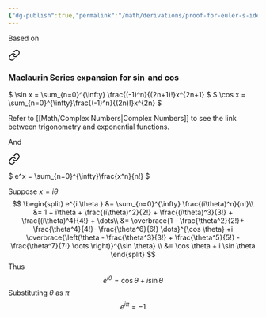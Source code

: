 ```yaml
---
{"dg-publish":true,"permalink":"/math/derivations/proof-for-euler-s-identity-using-maclaurin-series/","dgPassFrontmatter":true,"noteIcon":""}
---
```



Based on 
<div class="transclusion internal-embed is-loaded"><a class="markdown-embed-link" href="/math/sequences-and-series/#maclaurin-series-expansion-for-sin-and-cos" aria-label="Open link"><svg xmlns="http://www.w3.org/2000/svg" width="24" height="24" viewBox="0 0 24 24" fill="none" stroke="currentColor" stroke-width="2" stroke-linecap="round" stroke-linejoin="round" class="svg-icon lucide-link"><path d="M10 13a5 5 0 0 0 7.54.54l3-3a5 5 0 0 0-7.07-7.07l-1.72 1.71"></path><path d="M14 11a5 5 0 0 0-7.54-.54l-3 3a5 5 0 0 0 7.07 7.07l1.71-1.71"></path></svg></a><div class="markdown-embed">



### Maclaurin Series expansion for $\sin$ and $\cos$

$
\sin x = \sum_{n=0}^{\infty} \frac{(-1)^n}{(2n+1)!}x^{2n+1}
$
$
\cos x = \sum_{n=0}^{\infty}\frac{(-1)^n}{(2n)!}x^{2n}
$

Refer to [[Math/Complex Numbers\|Complex Numbers]] to see the link between trigonometry and exponential functions.


</div></div>

And 
<div class="transclusion internal-embed is-loaded"><a class="markdown-embed-link" href="/math/sequences-and-series/#fa41a8" aria-label="Open link"><svg xmlns="http://www.w3.org/2000/svg" width="24" height="24" viewBox="0 0 24 24" fill="none" stroke="currentColor" stroke-width="2" stroke-linecap="round" stroke-linejoin="round" class="svg-icon lucide-link"><path d="M10 13a5 5 0 0 0 7.54.54l3-3a5 5 0 0 0-7.07-7.07l-1.72 1.71"></path><path d="M14 11a5 5 0 0 0-7.54-.54l-3 3a5 5 0 0 0 7.07 7.07l1.71-1.71"></path></svg></a><div class="markdown-embed">



$
e^x = \sum_{n=0}^{\infty}\frac{x^n}{n!}
$

</div></div>

Suppose $x=i\theta$
$$
\begin{split}
e^{i \theta } &= \sum_{n=0}^{\infty} \frac{(i\theta)^n}{n!}\\
&= 1 + i\theta + \frac{(i\theta)^2}{2!} + \frac{(i\theta)^3}{3!} + \frac{(i\theta)^4}{4!} + \dots\\
&= \overbrace{1 - \frac{\theta^2}{2!}+ \frac{\theta^4}{4!}- \frac{\theta^6}{6!} \dots}^{\cos \theta} +i \overbrace{\left(\theta - \frac{\theta^3}{3!} + \frac{\theta^5}{5!} - \frac{\theta^7}{7!} \dots
\right)}^{\sin \theta} \\
&= \cos \theta + i \sin \theta
\end{split}
$$
Thus
$$
e^{i\theta} = \cos \theta + i \sin \theta
$$
Substituting $\theta$ as $\pi$
$$
e^{i \pi} = -1
$$
